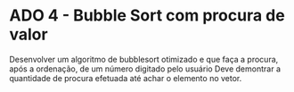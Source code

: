 # ADO 4 - Bubble Sort com procura de valor

Desenvolver um algoritmo de bubblesort otimizado e que faça a procura, após a ordenação, de um número digitado pelo usuário
Deve demontrar a quantidade de procura efetuada até achar o elemento no vetor.